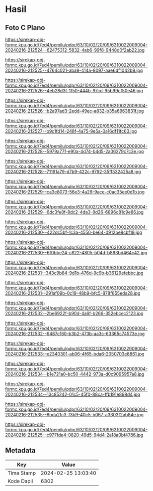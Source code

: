# Hasil

## Foto C Plano

https://sirekap-obj-formc.kpu.go.id/7ed4/pemilu/pdpr/63/10/02/20/09/6310022009004-20240216-212524--62475312-5832-4ab6-99f8-9448d0f2ab22.jpg

https://sirekap-obj-formc.kpu.go.id/7ed4/pemilu/pdpr/63/10/02/20/09/6310022009004-20240216-212525--4764c021-aba9-414a-8097-aae6df1042b9.jpg

https://sirekap-obj-formc.kpu.go.id/7ed4/pemilu/pdpr/63/10/02/20/09/6310022009004-20240216-212526--4eb28d3f-1f50-444b-97cd-95b99cf50e46.jpg

https://sirekap-obj-formc.kpu.go.id/7ed4/pemilu/pdpr/63/10/02/20/09/6310022009004-20240216-212526--b2a97ad3-2edd-49ec-a832-b35a6963831f.jpg

https://sirekap-obj-formc.kpu.go.id/7ed4/pemilu/pdpr/63/10/02/20/09/6310022009004-20240216-212527--b9c1fd14-248f-4a75-9e5a-0a16df11fc63.jpg

https://sirekap-obj-formc.kpu.go.id/7ed4/pemilu/pdpr/63/10/02/20/09/6310022009004-20240216-212528--5979a77f-e90a-4d74-b4d5-2a06279c7c3e.jpg

https://sirekap-obj-formc.kpu.go.id/7ed4/pemilu/pdpr/63/10/02/20/09/6310022009004-20240216-212528--71191a79-d7b9-422c-9792-35ff532425a8.jpg

https://sirekap-obj-formc.kpu.go.id/7ed4/pemilu/pdpr/63/10/02/20/09/6310022009004-20240216-212529--ca3e8073-56e3-4a26-9ace-c0ac35ee0d1b.jpg

https://sirekap-obj-formc.kpu.go.id/7ed4/pemilu/pdpr/63/10/02/20/09/6310022009004-20240216-212529--6dc3fe8f-8dc2-4da3-8d26-6896c81c9e86.jpg

https://sirekap-obj-formc.kpu.go.id/7ed4/pemilu/pdpr/63/10/02/20/09/6310022009004-20240216-212530--422dc5bf-1c3a-4550-be64-0912be8cbf19.jpg

https://sirekap-obj-formc.kpu.go.id/7ed4/pemilu/pdpr/63/10/02/20/09/6310022009004-20240216-212530--6f0bbe24-c822-4805-b04d-b863bd464c42.jpg

https://sirekap-obj-formc.kpu.go.id/7ed4/pemilu/pdpr/63/10/02/20/09/6310022009004-20240216-212531--343c9b84-9d1b-476d-9c9b-b36129efebbc.jpg

https://sirekap-obj-formc.kpu.go.id/7ed4/pemilu/pdpr/63/10/02/20/09/6310022009004-20240216-212531--291af09b-0c19-48b9-bfc5-878f855eda28.jpg

https://sirekap-obj-formc.kpu.go.id/7ed4/pemilu/pdpr/63/10/02/20/09/6310022009004-20240216-212532--2be6922f-b90d-4a6f-b266-352ebcec2123.jpg

https://sirekap-obj-formc.kpu.go.id/7ed4/pemilu/pdpr/63/10/02/20/09/6310022009004-20240216-212532--6487c160-b3b2-473b-aa3c-63365c74573e.jpg

https://sirekap-obj-formc.kpu.go.id/7ed4/pemilu/pdpr/63/10/02/20/09/6310022009004-20240216-212533--e2340301-ab06-4f65-bda6-2050703e8861.jpg

https://sirekap-obj-formc.kpu.go.id/7ed4/pemilu/pdpr/63/10/02/20/09/6310022009004-20240216-212534--b1e721a0-bc50-4442-973a-d0c9095957a8.jpg

https://sirekap-obj-formc.kpu.go.id/7ed4/pemilu/pdpr/63/10/02/20/09/6310022009004-20240216-212534--13c85242-01c5-45f0-88ca-ffb191e898d4.jpg

https://sirekap-obj-formc.kpu.go.id/7ed4/pemilu/pdpr/63/10/02/20/09/6310022009004-20240216-212535--6bda2fc3-f3b9-40c5-b067-a3303f2ab84e.jpg

https://sirekap-obj-formc.kpu.go.id/7ed4/pemilu/pdpr/63/10/02/20/09/6310022009004-20240216-212525--c977fde4-0820-49d5-94d4-2a18a0bf4786.jpg


## Metadata

| Key        | Value               |
| ---------- | ------------------- |
| Time Stamp | 2024-02-25 13:03:40 |
| Kode Dapil | 6302                |



